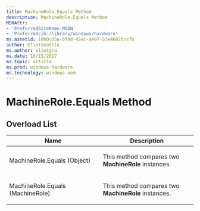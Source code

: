 ```yaml
---
title: MachineRole.Equals Method
description: MachineRole.Equals Method
MSHAttr:
- 'PreferredSiteName:MSDN'
- 'PreferredLib:/library/windows/hardware'
ms.assetid: 19b0c85a-bf4d-45ac-a497-53e46876cc7b
author: EliotSeattle
ms.author: eliotgra
ms.date: 10/15/2017
ms.topic: article
ms.prod: windows-hardware
ms.technology: windows-oem
---
```


# MachineRole.Equals Method


## <span id="Overload_List"></span><span id="overload_list"></span><span id="OVERLOAD_LIST"></span>Overload List


<table>
<colgroup>
<col width="50%" />
<col width="50%" />
</colgroup>
<thead>
<tr class="header">
<th>Name</th>
<th>Description</th>
</tr>
</thead>
<tbody>
<tr class="odd">
<td><p>MachineRole.Equals (Object)</p></td>
<td><p>This method compares two <strong>MachineRole</strong> instances.</p></td>
</tr>
<tr class="even">
<td><p>MachineRole.Equals (MachineRole)</p></td>
<td><p>This method compares two <strong>MachineRole</strong> instances.</p></td>
</tr>
</tbody>
</table>

 

 

 






